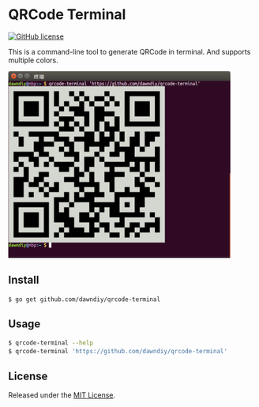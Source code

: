 # QRCode Terminal

[![GitHub license](https://img.shields.io/badge/license-MIT-blue.svg)](https://raw.githubusercontent.com/dawndiy/qrcode-terminal/master/LICENSE)

This is a command-line tool to generate QRCode in terminal. And supports multiple colors.

<img src="demo.png" width="450">

## Install

```bash
$ go get github.com/dawndiy/qrcode-terminal
```

## Usage

```bash
$ qrcode-terminal --help
$ qrcode-terminal 'https://github.com/dawndiy/qrcode-terminal'
```

## License

Released under the [MIT License](https://raw.githubusercontent.com/dawndiy/qrcode-terminal/master/LICENSE).
